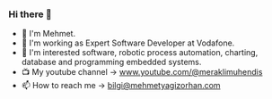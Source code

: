 ### Hi there 👋

- 💬 I'm Mehmet.
- 🔭 I'm working as Expert Software Developer at Vodafone.
- 👀 I'm interested software, robotic process automation, charting, database and programming embedded systems.
- 📺 My youtube channel -> www.youtube.com/@meraklimuhendis
- 📫 How to reach me -> bilgi@mehmetyagizorhan.com
